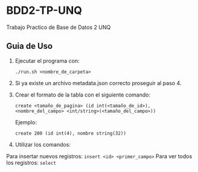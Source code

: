 # BDD2-TP-UNQ
Trabajo Practico de Base de Datos 2 UNQ

## Guia de Uso
1. Ejecutar el programa con: 

    `./run.sh <nombre_de_carpeta>`

2. Si ya existe un archivo metadata.json correcto proseguir al paso 4.
3. Crear el formato de la tabla con el siguiente comando: 

    `create <tamaño_de_pagina> (id int(<tamaño_de_id>), <nombre_del_campo> <int/string>(<tamaño_del_campo>))`

    Ejemplo:

    `create 200 (id int(4), nombre string(32))`

4. Utilizar los comandos:
  
  Para insertar nuevos registros:
  `insert <id> <primer_campo>`
  Para ver todos los registros:
  `select`

